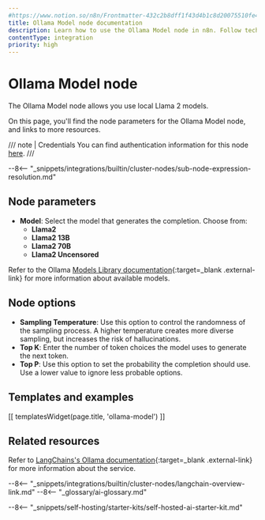 ```yaml
---
#https://www.notion.so/n8n/Frontmatter-432c2b8dff1f43d4b1c8d20075510fe4
title: Ollama Model node documentation
description: Learn how to use the Ollama Model node in n8n. Follow technical documentation to integrate Ollama Model node into your workflows.
contentType: integration
priority: high
---
```


# Ollama Model node

The Ollama Model node allows you use local Llama 2 models.

On this page, you'll find the node parameters for the Ollama Model node, and links to more resources.

/// note | Credentials
You can find authentication information for this node [here](/integrations/builtin/credentials/ollama/).
///

--8<-- "_snippets/integrations/builtin/cluster-nodes/sub-node-expression-resolution.md"

## Node parameters

* **Model**: Select the model that generates the completion. Choose from:
	* **Llama2**
	* **Llama2 13B**
	* **Llama2 70B**
	* **Llama2 Uncensored**

Refer to the Ollama [Models Library documentation](https://ollama.com/library){:target=_blank .external-link} for more information about available models.

## Node options

* **Sampling Temperature**: Use this option to control the randomness of the sampling process. A higher temperature creates more diverse sampling, but increases the risk of hallucinations.
* **Top K**: Enter the number of token choices the model uses to generate the next token.
* **Top P**: Use this option to set the probability the completion should use. Use a lower value to ignore less probable options.

## Templates and examples

<!-- see https://www.notion.so/n8n/Pull-in-templates-for-the-integrations-pages-37c716837b804d30a33b47475f6e3780 -->
[[ templatesWidget(page.title, 'ollama-model') ]]

## Related resources

Refer to [LangChains's Ollama documentation](https://js.langchain.com/docs/integrations/llms/ollama/){:target=_blank .external-link} for more information about the service.

--8<-- "_snippets/integrations/builtin/cluster-nodes/langchain-overview-link.md"
--8<-- "_glossary/ai-glossary.md"

--8<-- "_snippets/self-hosting/starter-kits/self-hosted-ai-starter-kit.md"
